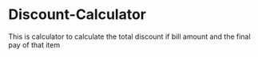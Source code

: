 # Discount-Calculator
This is calculator to calculate the total discount if bill amount and the final pay of that item

